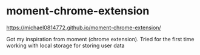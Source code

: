 # moment-chrome-extension
https://michael0814772.github.io/moment-chrome-extension/

Got my inspiration from moment (chrome extension).
Tried for the first time working with local storage for storing user data
